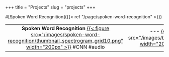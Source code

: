 +++
title = "Projects"
slug = "projects"
+++



#[Spoken Word Recognition]({{< ref "/page/spoken-word-recognition" >}})



| | | |
|:-:|:-:|:-:|
| **Spoken Word Recognition**  [{{< figure src="/images/spoken-word-recognition/thumbnail_spectrogram_grid10.png" width="200px" >}}]()  #CNN #audio  | **---**  [{{< figure src="/images/blacksquare.jpeg" width="200px" >}}]()  #...  | **Music Genre Recognition**  [{{< figure src="/images/music-genre-recognition/thumbnail_spectrowave.png" width="200px" >}}]()  #RNN #audio  |
